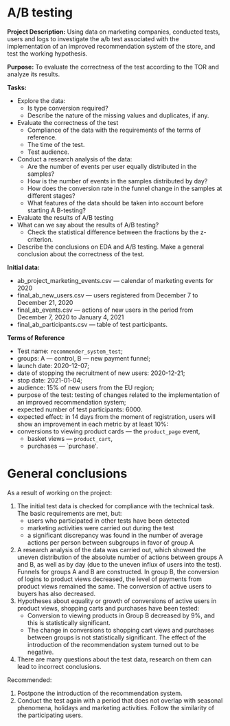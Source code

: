 # A/B testing

**Project Description:** Using data on marketing companies, conducted tests, users and logs to investigate the a/b test associated with the implementation of an improved recommendation system of the store, and test the working hypothesis.

**Purpose:** To evaluate the correctness of the test according to the TOR and analyze its results.

**Tasks:**
- Explore the data:
    - Is type conversion required?
    - Describe the nature of the missing values and duplicates, if any.
- Evaluate the correctness of the test
    - Compliance of the data with the requirements of the terms of reference.
    - The time of the test.
    - Test audience. 
- Conduct a research analysis of the data:
    - Are the number of events per user equally distributed in the samples?
    - How is the number of events in the samples distributed by day?
    - How does the conversion rate in the funnel change in the samples at different stages?
    - What features of the data should be taken into account before starting A B-testing?
- Evaluate the results of A/B testing
- What can we say about the results of A/B testing?
    - Check the statistical difference between the fractions by the z-criterion.
- Describe the conclusions on EDA and A/B testing. Make a general conclusion about the correctness of the test.

**Initial data:**
- ab_project_marketing_events.csv — calendar of marketing events for 2020
- final_ab_new_users.csv — users registered from December 7 to December 21, 2020
- final_ab_events.csv — actions of new users in the period from December 7, 2020 to January 4, 2021
- final_ab_participants.csv — table of test participants.

**Terms of Reference**
- Test name: `recommender_system_test`;
- groups: A — control, B — new payment funnel;
- launch date: 2020-12-07;
- date of stopping the recruitment of new users: 2020-12-21;
- stop date: 2021-01-04;
- audience: 15% of new users from the EU region;
- purpose of the test: testing of changes related to the implementation of an improved recommendation system;
- expected number of test participants: 6000.
- expected effect: in 14 days from the moment of registration, users will show an improvement in each metric by at least 10%:
- conversions to viewing product cards — the `product_page` event,
    - basket views — `product_cart`,
    - purchases — `purchase'.

# General conclusions

As a result of working on the project:
1. The initial test data is checked for compliance with the technical task. The basic requirements are met, but:
    * users who participated in other tests have been detected
    * marketing activities were carried out during the test
    * a significant discrepancy was found in the number of average actions per person between subgroups in favor of group A
2. A research analysis of the data was carried out, which showed the uneven distribution of the absolute number of actions between groups A and B, as well as by day (due to the uneven influx of users into the test). Funnels for groups A and B are constructed. In group B, the conversion of logins to product views decreased, the level of payments from product views remained the same. The conversion of active users to buyers has also decreased.
3. Hypotheses about equality or growth of conversions of active users in product views, shopping carts and purchases have been tested:
    * Conversion to viewing products in Group B decreased by 9%, and this is statistically significant.
    * The change in conversions to shopping cart views and purchases between groups is not statistically significant.
The effect of the introduction of the recommendation system turned out to be negative.
4. There are many questions about the test data, research on them can lead to incorrect conclusions.

Recommended:
1. Postpone the introduction of the recommendation system.
2. Conduct the test again with a period that does not overlap with seasonal phenomena, holidays and marketing activities. Follow the similarity of the participating users.